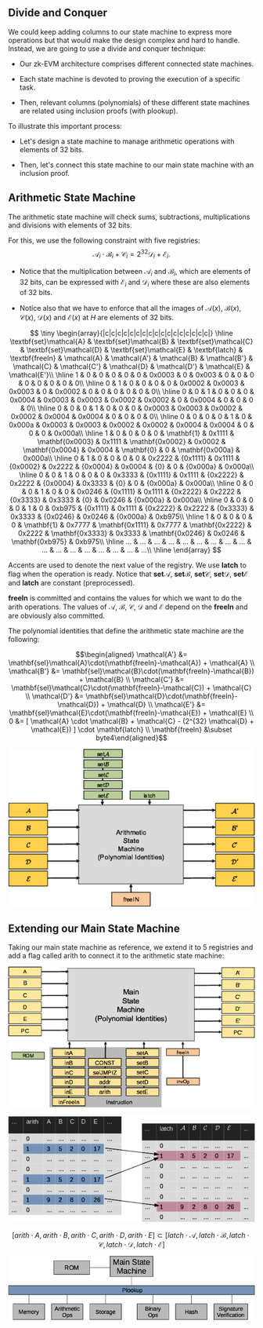 ## Divide and Conquer

We could keep adding columns to our state machine to express more operations but that would make the design complex and hard to handle. Instead, we are going to use a divide and conquer technique:

-   Our zk-EVM architecture comprises different connected state machines.

-   Each state machine is devoted to proving the execution of a specific task.

-   Then, relevant columns (polynomials) of these different state machines are related using inclusion proofs (with plookup).

To illustrate this important process:

-   Let's design a state machine to manage arithmetic operations with elements of 32 bits.

-   Then, let's connect this state machine to our main state machine with an inclusion proof.

## Arithmetic State Machine

The arithmetic state machine will check sums, subtractions, multiplications and divisions with elements of 32 bits.

For this, we use the following constraint with five registries:
$$
\mathcal{A}_i \cdot \mathcal{B}_i + \mathcal{C}_i = 2^{32} \mathcal{D}_i + \mathcal{E}_i.
$$

-   Notice that the multiplication between $\mathcal{A}_i$ and $\mathcal{B}_i$, which are elements of 32 bits, can be expressed with $\mathcal{E}_i$ and $\mathcal{D}_i$ where these are also elements of 32 bits.

-   Notice also that we have to enforce that all the images of $\mathcal{A}(x)$, $\mathcal{B}(x)$, $\mathcal{C}(x)$, $\mathcal{D}(x)$ and $\mathcal{E}(x)$ at $H$ are elements of 32 bits.

$$
\tiny
\begin{array}{|c|c|c|c|c|c|c|c|c|c|c|c|c|c|c|c|c|}
\hline
 \textbf{set}\mathcal{A} &  \textbf{set}\mathcal{B} 
&  \textbf{set}\mathcal{C} &  \textbf{set}\mathcal{D} &  \textbf{set}\mathcal{E} &  \textbf{latch}
 & \textbf{freeIn} &  \mathcal{A} &  \mathcal{A'} &  \mathcal{B} & \mathcal{B'} & \mathcal{C} & \mathcal{C'} & \mathcal{D} & \mathcal{D'} & \mathcal{E} & \mathcal{E'}\\ \hline
1 & 0 & 0 & 0 & 0 & 0 & 0x0003 & 0 & 0x003 & 0 & 0 & 0 & 0 & 0 & 0 & 0 & 0\\ \hline
0 & 1 & 0 & 0 & 0 & 0 & 0x0002 & 0x0003 & 0x0003 & 0 & 0x0002 & 0 & 0 & 0 & 0 & 0 & 0\\ \hline
0 & 0 & 1 & 0 & 0 & 0 & 0x0004 & 0x0003 & 0x0003 & 0x0002 & 0x0002 & 0 & 0x0004 & 0 & 0 & 0 & 0\\ \hline
0 & 0 & 0 & 1 & 0 & 0 & 0 & 0x0003 & 0x0003 & 0x0002 & 0x0002 & 0x0004 & 0x0004 & 0 & 0 & 0 & 0\\ \hline
0 & 0 & 0 & 0 & 1 & 0 & 0x000a & 0x0003 & 0x0003 & 0x0002 & 0x0002 & 0x0004 & 0x0004 & 0 & 0 & 0 & 0x000a\\ \hline
1 & 0 & 0 & 0 & 0 & \mathbf{1} & 0x1111 &  \mathbf{0x0003} & 0x1111 &  \mathbf{0x0002} & 0x0002 &  \mathbf{0x0004} & 0x0004 &  \mathbf{0} & 0 &  \mathbf{0x000a} & 0x000a\\ \hline
0 & 1 & 0 & 0 & 0 & 0 & 0x2222 & {0x1111} & 0x1111 & {0x0002} & 0x2222 & {0x0004} & 0x0004 & {0} & 0 & {0x000a} & 0x000a\\ \hline
0 & 0 & 1 & 0 & 0 & 0 & 0x3333 & {0x1111} & 0x1111 & {0x2222} & 0x2222 & {0x0004} & 0x3333 & {0} & 0 & {0x000a} & 0x000a\\ \hline
0 & 0 & 0 & 1 & 0 & 0 & 0x0246 & {0x1111} & 0x1111 & {0x2222} & 0x2222 & {0x3333} & 0x3333 & {0} & 0x0246 & {0x000a} & 0x000a\\ \hline
0 & 0 & 0 & 0 & 1 & 0 & 0xb975 & {0x1111} & 0x1111 & {0x2222} & 0x2222 & {0x3333} & 0x3333 & {0x0246} & 0x0246 & {0x000a} & 0xb975\\ 
\hline
1 & 0 & 0 & 0 & 0 &  \mathbf{1} & 0x7777 & \mathbf{0x1111} & 0x7777 & \mathbf{0x2222} & 0x2222 & \mathbf{0x3333} & 0x3333 & \mathbf{0x0246} & 0x0246 & \mathbf{0xb975} & 0xb975\\ \hline
... & ... & ... & ... & ... & ... & ... & ... & ... & ... & ... & ... & ... & ... & ... & ... & ...\\ \hline
\end{array}
$$

Accents are used to denote the next value of the registry. We use **latch** to flag when the operation is ready. Notice that $\textbf{set}\mathcal{A}$, $\textbf{set}\mathcal{B}$, $\textbf{set}\mathcal{C}$, $\textbf{set}\mathcal{D}$, $\textbf{set}\mathcal{E}$ and **latch** are constant (preprocessed).

**freeIn** is committed and contains the values for which we want to do the arith operations. The values of $\mathcal{A}$, $\mathcal{B}$, $\mathcal{C}$, $\mathcal{D}$ and $\mathcal{E}$ depend on the **freeIn** and are obviously also committed.

The polynomial identities that define the arithmetic state machine are
the following: 

$$\begin{aligned}
\mathcal{A'} &= \mathbf{sel}\mathcal{A}\cdot(\mathbf{freeIn}-\mathcal{A}) + \mathcal{A} \\
\mathcal{B'} &= \mathbf{sel}\mathcal{B}\cdot(\mathbf{freeIn}-\mathcal{B}) + \mathcal{B} \\
\mathcal{C'} &= \mathbf{sel}\mathcal{C}\cdot(\mathbf{freeIn}-\mathcal{C}) + \mathcal{C} \\
\mathcal{D'} &= \mathbf{sel}\mathcal{D}\cdot(\mathbf{freeIn}-\mathcal{D}) + \mathcal{D} \\
\mathcal{E'} &= \mathbf{sel}\mathcal{E}\cdot(\mathbf{freeIn}-\mathcal{E}) + \mathcal{E} \\
0 &= [ \mathcal{A} \cdot \mathcal{B} + \mathcal{C} - (2^{32} \mathcal{D} + \mathcal{E}) ] \cdot \mathbf{latch} \\
\mathbf{freeIn} &\subset byte4\end{aligned}$$

![image](figures/arith_state_machine.pdf.png)

## Extending our Main State Machine

Taking our main state machine as reference, we extend it to 5 registries and add a flag called arith to connect it to the arithmetic state machine:

![image](figures/main-state-machine-general.pdf.png)


![image](figures/plookup_basic.pdf.png)

$$[arith \cdot A , arith \cdot B , arith \cdot C , arith \cdot D, arith \cdot E] \subset [latch \cdot \mathcal{A} , latch \cdot \mathcal{B} , latch \cdot \mathcal{C} , latch \cdot \mathcal{D} , latch \cdot \mathcal{E}]$$

![image](figures/microVM-architecture.pdf.png)
